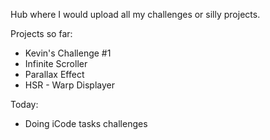 Hub where I would upload all my challenges or silly projects.

Projects so far:

- Kevin's Challenge #1
- Infinite Scroller
- Parallax Effect
- HSR - Warp Displayer

Today:

- Doing iCode tasks challenges